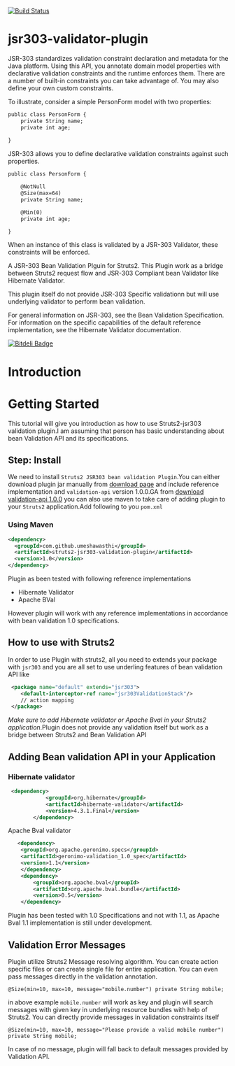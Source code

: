 [![Build Status](https://travis-ci.org/umeshawasthi/jsr303-validator-plugin.png?branch=master)](https://travis-ci.org/umeshawasthi/jsr303-validator-plugin)

jsr303-validator-plugin
=======================

JSR-303 standardizes validation constraint declaration and metadata for the Java platform. Using this API, 
you annotate domain model properties with declarative validation constraints and the runtime enforces them. 
There are a number of built-in constraints you can take advantage of. You may also define your own custom constraints. 

To illustrate, consider a simple PersonForm model with two properties:

```xml
public class PersonForm {
    private String name;
    private int age;
	
}
```
JSR-303 allows you to define declarative validation constraints against such properties.

```xml
public class PersonForm {

    @NotNull
    @Size(max=64)
    private String name;

    @Min(0)
    private int age;

}
```
When an instance of this class is validated by a JSR-303 Validator, these constraints will be enforced. 

A JSR-303 Bean Validation Plguin for Struts2.
This Plugin work as a bridge between Struts2 request flow and JSR-303 Compliant bean Validator like Hibernate Validator.

This plugin itself do not provide JSR-303 Specific validationn but will use underlying validator to perform bean validation.

For general information on JSR-303, see the Bean Validation Specification. 
For information on the specific capabilities of the default reference implementation, see the Hibernate Validator documentation.

[![Bitdeli Badge](https://d2weczhvl823v0.cloudfront.net/umeshawasthi/jsr303-validator-plugin/trend.png)](https://bitdeli.com/free "Bitdeli Badge")

<script>
  (function(i,s,o,g,r,a,m){i['GoogleAnalyticsObject']=r;i[r]=i[r]||function(){
  (i[r].q=i[r].q||[]).push(arguments)},i[r].l=1*new Date();a=s.createElement(o),
  m=s.getElementsByTagName(o)[0];a.async=1;a.src=g;m.parentNode.insertBefore(a,m)
  })(window,document,'script','//www.google-analytics.com/analytics.js','ga');

  ga('create', 'UA-12895099-2', 'github.com');
  ga('send', 'pageview');

</script>

# Introduction

# Getting Started #
This tutorial will give you introduction as how to use Struts2-jsr303 validation plugin.I am assuming that person has basic understanding about bean Validation API and its specifications.

## Step: Install

We need to install `Struts2 JSR303 bean validation Plugin`.You can either download plugin jar manually from [download page](https://github.com/umeshawasthi/jsr303-validator-plugin) and include reference implementation
and `validation-api` version 1.0.0.GA from [download validation-api 1.0.0](http://mvnrepository.com/artifact/javax.validation/validation-api/1.0.0.GA)
you can also use maven to take care of adding plugin to your `Struts2` application.Add following to you `pom.xml`

### Using Maven
```xml
<dependency>
  <groupId>com.github.umeshawasthi</groupId>
  <artifactId>struts2-jsr303-validation-plugin</artifactId>
  <version>1.0</version>
</dependency>
```

Plugin as been tested with following reference implementations
* Hibernate Validator 
* Apache BVal

However plugin will work with any reference implementations in accordance with bean validation 1.0 specifications.

## How to use with Struts2
In order to use Plugin with struts2, all you need to extends your package with `jsr303` and you are all set to use underling features of bean validation API like
```xml
 <package name="default" extends="jsr303">
    <default-interceptor-ref name="jsr303ValidationStack"/>
    // action mapping
 </package>
```
_Make sure to add Hibernate validator or Apache Bval in your Struts2 application_.Plugin does not provide any validation itself but work as a bridge between Struts2 and Bean Validation API

## Adding Bean validation API in your Application

  ###  Hibernate validator
```xml
 <dependency>
            <groupId>org.hibernate</groupId>
            <artifactId>hibernate-validator</artifactId>
            <version>4.3.1.Final</version>
        </dependency>
```
  Apache Bval validator
```xml
   <dependency>
	<groupId>org.apache.geronimo.specs</groupId>
	<artifactId>geronimo-validation_1.0_spec</artifactId>
	<version>1.1</version>
    </dependency>
    <dependency>
		<groupId>org.apache.bval</groupId>
		<artifactId>org.apache.bval.bundle</artifactId>
		<version>0.5</version>
    </dependency>
```
Plugin has been tested with 1.0 Specifications and not with 1.1, as Apache Bval 1.1 implementation is still under development.

## Validation Error Messages
Plugin utilize Struts2 Message resolving algorithm. You can create action specific files or can create single file for entire application.
You can even pass messages directly in the validation annotation.

`@Size(min=10, max=10, message="mobile.number")
 private String mobile;`

in above example `mobile.number` will work as key and plugin will search messages with given key in underlying resource bundles with help of Struts2.
You can directly provide messages in validation constraints itself

`@Size(min=10, max=10, message="Please provide a valid mobile number")
 private String mobile;`

In case of no message, plugin will fall back to default messages provided by Validation API.


